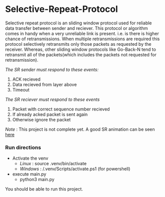 # Selective-Repeat-Protocol
Selective repeat protocol is an sliding window protocol used for reliable data transfer between sender and reciever. This protocol or algorithm comes in handy when a very unreliable link is present. i.e. is there is higher chance of retransmissions. When multiple retransmissions are required this protocol selectively retransmits only those packets as requested by the receiver. Whereas, other sliding window protocols like Go-Back-N tend to retransmit all of the packets(which includes the packets not requested for retransmission). 

*The SR sender must respond to these events:* 
1. ACK recieved
2. Data recieved from layer above
3. Timeout 

*The SR reciever must respond to these events*
1. Packet with correct sequence number recieved
2. If already acked packet is sent again
3. Otherwise ignore the packet

*Note* : This project is not complete yet. A good SR animation can be seen [here](https://media.pearsoncmg.com/ph/esm/ecs_kurose_compnetwork_8/cw/content/interactiveanimations/selective-repeat-protocol/index.html)

### Run directions 
- Activate the venv
    - *Linux* : source .venv/bin/activate
    - *Windows* : /.venv/Scripts/activate.ps1 (for powershell)
- execute main.py
    - python3 main.py 

You should be able to run this project. 

